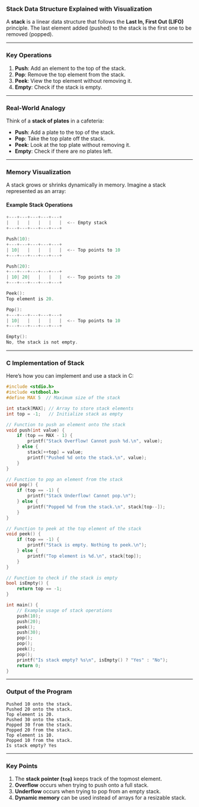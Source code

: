 ### Stack Data Structure Explained with Visualization

A **stack** is a linear data structure that follows the **Last In, First Out (LIFO)** principle. The last element added (pushed) to the stack is the first one to be removed (popped).

---

### Key Operations
1. **Push**: Add an element to the top of the stack.
2. **Pop**: Remove the top element from the stack.
3. **Peek**: View the top element without removing it.
4. **Empty**: Check if the stack is empty.

---

### Real-World Analogy
Think of a **stack of plates** in a cafeteria:
- **Push**: Add a plate to the top of the stack.
- **Pop**: Take the top plate off the stack.
- **Peek**: Look at the top plate without removing it.
- **Empty**: Check if there are no plates left.

---

### Memory Visualization
A stack grows or shrinks dynamically in memory. Imagine a stack represented as an array:

#### Example Stack Operations
```c
+---+---+---+---+---+
|   |   |   |   |   |  <-- Empty stack
+---+---+---+---+---+

Push(10):
+---+---+---+---+---+
| 10|   |   |   |   |  <-- Top points to 10
+---+---+---+---+---+

Push(20):
+---+---+---+---+---+
| 10| 20|   |   |   |  <-- Top points to 20
+---+---+---+---+---+

Peek():
Top element is 20.

Pop():
+---+---+---+---+---+
| 10|   |   |   |   |  <-- Top points to 10
+---+---+---+---+---+

Empty():
No, the stack is not empty.
```

---

### C Implementation of Stack

Here’s how you can implement and use a stack in C:

```c
#include <stdio.h>
#include <stdbool.h>
#define MAX 5  // Maximum size of the stack

int stack[MAX]; // Array to store stack elements
int top = -1;   // Initialize stack as empty

// Function to push an element onto the stack
void push(int value) {
    if (top == MAX - 1) {
        printf("Stack Overflow! Cannot push %d.\n", value);
    } else {
        stack[++top] = value;
        printf("Pushed %d onto the stack.\n", value);
    }
}

// Function to pop an element from the stack
void pop() {
    if (top == -1) {
        printf("Stack Underflow! Cannot pop.\n");
    } else {
        printf("Popped %d from the stack.\n", stack[top--]);
    }
}

// Function to peek at the top element of the stack
void peek() {
    if (top == -1) {
        printf("Stack is empty. Nothing to peek.\n");
    } else {
        printf("Top element is %d.\n", stack[top]);
    }
}

// Function to check if the stack is empty
bool isEmpty() {
    return top == -1;
}

int main() {
    // Example usage of stack operations
    push(10);
    push(20);
    peek();
    push(30);
    pop();
    pop();
    peek();
    pop();
    printf("Is stack empty? %s\n", isEmpty() ? "Yes" : "No");
    return 0;
}
```

---

### Output of the Program
```arduino
Pushed 10 onto the stack.
Pushed 20 onto the stack.
Top element is 20.
Pushed 30 onto the stack.
Popped 30 from the stack.
Popped 20 from the stack.
Top element is 10.
Popped 10 from the stack.
Is stack empty? Yes
```

---

### Key Points
1. The **stack pointer (`top`)** keeps track of the topmost element.
2. **Overflow** occurs when trying to push onto a full stack.
3. **Underflow** occurs when trying to pop from an empty stack.
4. **Dynamic memory** can be used instead of arrays for a resizable stack.